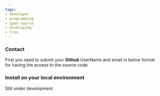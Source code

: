 ```yaml
---
tags:
- developer
- programming
- open source
- developing
- free
---
```



### Contact

First you need to submit your ***Github*** UserName and email in below format for having the access to the source code.

<Vssue title="Developing"/>

### Install on your local environment

Still under development